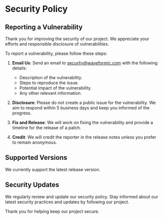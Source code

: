 # Security Policy

## Reporting a Vulnerability

Thank you for improving the security of our project. We appreciate your efforts and responsible disclosure of vulnerabilities.

To report a vulnerability, please follow these steps:

1. **Email Us**: Send an email to [security@waveformic.com](mailto:security@waveformic.com) with the following details:
   - Description of the vulnerability.
   - Steps to reproduce the issue.
   - Potential impact of the vulnerability.
   - Any other relevant information.

2. **Disclosure**: Please do not create a public issue for the vulnerability. We aim to respond within 5 business days and keep you informed of the progress.

3. **Fix and Release**: We will work on fixing the vulnerability and provide a timeline for the release of a patch.

4. **Credit**: We will credit the reporter in the release notes unless you prefer to remain anonymous.

## Supported Versions

We currently support the latest release version.

## Security Updates

We regularly review and update our security policy. Stay informed about our latest security practices and updates by following our project.

Thank you for helping keep our project secure.
